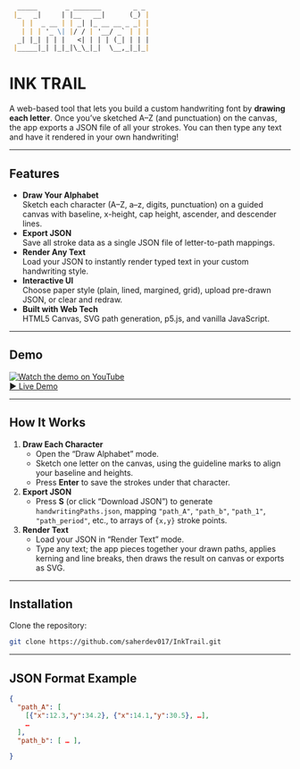```markdown

  _____       _ _______        _ _ 
 |_   _|     | |__   __|      (_) |
   | |  _ __ | | _| |_ __ __ _ _| |
   | | | '_ \| |/ / | '__/ _` | | |
  _| |_| | | |   <| | | | (_| | | |
 |_____|_| |_|_|\_\_|_|  \__,_|_|_|  
```

# INK TRAIL

A web-based tool that lets you build a custom handwriting font by **drawing each letter**. Once you’ve sketched A–Z (and punctuation) on the canvas, the app exports a JSON file of all your strokes. You can then type any text and have it rendered in your own handwriting!

---

## Features
- **Draw Your Alphabet**  
  Sketch each character (A–Z, a–z, digits, punctuation) on a guided canvas with baseline, x-height, cap height, ascender, and descender lines.  
- **Export JSON**  
  Save all stroke data as a single JSON file of letter-to-path mappings.  
- **Render Any Text**  
  Load your JSON to instantly render typed text in your custom handwriting style.  
- **Interactive UI**  
  Choose paper style (plain, lined, margined, grid), upload pre-drawn JSON, or clear and redraw.  
- **Built with Web Tech**  
  HTML5 Canvas, SVG path generation, p5.js, and vanilla JavaScript.

---

## Demo
[![Watch the demo on YouTube](https://img.youtube.com/vi/eKGKVnFmdgw/0.jpg)](https://youtu.be/eKGKVnFmdgw?feature=shared)  
[▶️ Live Demo](https://youtu.be/eKGKVnFmdgw?feature=shared)

---

## How It Works

1. **Draw Each Character**  
   - Open the “Draw Alphabet” mode.  
   - Sketch one letter on the canvas, using the guideline marks to align your baseline and heights.  
   - Press **Enter** to save the strokes under that character.  
2. **Export JSON**  
   - Press **S** (or click “Download JSON”) to generate `handwritingPaths.json`, mapping `"path_A"`, `"path_b"`, `"path_1"`, `"path_period"`, etc., to arrays of `{x,y}` stroke points.  
3. **Render Text**  
   - Load your JSON in “Render Text” mode.  
   - Type any text; the app pieces together your drawn paths, applies kerning and line breaks, then draws the result on canvas or exports as SVG.

---

## Installation
 Clone the repository:
   ```bash
   git clone https://github.com/saherdev017/InkTrail.git
```

---

## JSON Format Example

```json
{
  "path_A": [
    [{"x":12.3,"y":34.2}, {"x":14.1,"y":30.5}, …],
    …
  ],
  "path_b": [ … ],

}
```
```
```


   
